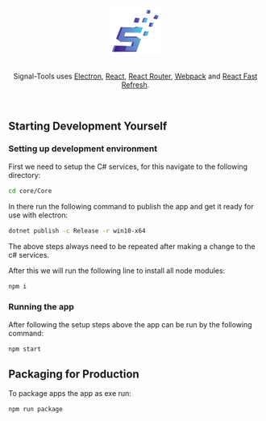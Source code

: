 
<div align="center">
<img src="images/SignalRGB-Tools-Logo.png" width="20%" />
</div>



<br>
<div align="center">
<p>
  Signal-Tools uses <a href="https://electron.atom.io/">Electron</a>, <a href="https://facebook.github.io/react/">React</a>, <a href="https://github.com/reactjs/react-router">React Router</a>, <a href="https://webpack.js.org/">Webpack</a> and <a href="https://www.npmjs.com/package/react-refresh">React Fast Refresh</a>.
</p>
</div>

<br>


## Starting Development Yourself


### Setting up development environment

First we need to setup the C# services, for this navigate to the following directory:
```bash
cd core/Core
```

In there run the following command to publish the app and get it ready for use with electron:

```bash
dotnet publish -c Release -r win10-x64
```
The above steps always need to be repeated after making a change to the c# services.

After this we will run the following line to install all node modules:
```bash
npm i
```

### Running the app
After following the setup steps above the app can be run by the following command:
```bash
npm start
```

## Packaging for Production

To package apps the app as exe run:

```bash
npm run package
```
